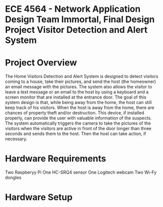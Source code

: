 ECE 4564 - Network Application Design
Team Immortal, Final Design Project
Visitor Detection and Alert System
=========

Project Overview
======================
The Home Visitors Detection and Alert System is designed to detect visitors coming to a house, take their pictures, and send the host (the homeowner) an email message with the pictures. The system also allows the visitor to leave a text message or an email to the host by using a keyboard and a screen monitor that are installed at the entrance door. The goal of this system design is that, while being away from the home, the host can still keep track of his visitors.  When the host is away from the home, there are chances of property theft and/or destruction. This device, if installed properly, can provide the user with valuable information of the suspects. The system automatically triggers the camera to take the pictures of the visitors when the visitors are active in front of the door longer than three seconds and sends them to the host. Then the host can take action, if necessary.

Hardware Requirements
========================
Two Raspberyy Pi
One HC-SRQ4 sensor
One Logitech webcam
Two Wi-Fy dongles

Hardware Setup
=====================
